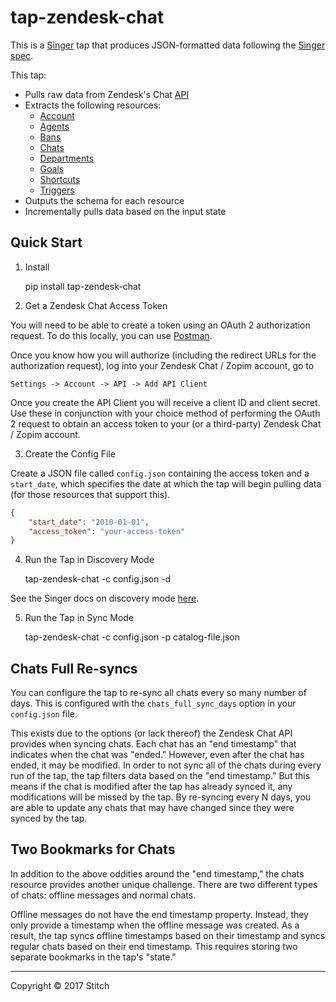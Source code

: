 # tap-zendesk-chat

This is a [Singer](https://singer.io) tap that produces JSON-formatted data
following the [Singer
spec](https://github.com/singer-io/getting-started/blob/master/SPEC.md).

This tap:

- Pulls raw data from Zendesk's Chat [API](https://developer.zendesk.com/rest_api/docs/chat/introduction)
- Extracts the following resources:
  - [Account](https://developer.zendesk.com/rest_api/docs/chat/accounts)
  - [Agents](https://developer.zendesk.com/rest_api/docs/chat/agents)
  - [Bans](https://developer.zendesk.com/rest_api/docs/chat/bans)
  - [Chats](https://developer.zendesk.com/rest_api/docs/chat/chats)
  - [Departments](https://developer.zendesk.com/rest_api/docs/chat/departments)
  - [Goals](https://developer.zendesk.com/rest_api/docs/chat/goals)
  - [Shortcuts](https://developer.zendesk.com/rest_api/docs/chat/shortcuts)
  - [Triggers](https://developer.zendesk.com/rest_api/docs/chat/triggers)
- Outputs the schema for each resource
- Incrementally pulls data based on the input state

## Quick Start

1. Install

    pip install tap-zendesk-chat

2. Get a Zendesk Chat Access Token

You will need to be able to create a token using an OAuth 2 authorization
request. To do this locally, you can use
[Postman](https://chrome.google.com/webstore/detail/postman/fhbjgbiflinjbdggehcddcbncdddomop).

Once you know how you will authorize (including the redirect URLs for the
authorization request), log into your Zendesk Chat / Zopim account, go to

    Settings -> Account -> API -> Add API Client

Once you create the API Client you will receive a client ID and client secret.
Use these in conjunction with your choice method of performing the OAuth 2
request to obtain an access token to your (or a third-party) Zendesk Chat /
Zopim account.

3. Create the Config File

Create a JSON file called `config.json` containing the access token and a
`start_date`, which specifies the date at which the tap will begin pulling data
(for those resources that support this).

```json
{
    "start_date": "2010-01-01",
    "access_token": "your-access-token"
}
```

4. Run the Tap in Discovery Mode

    tap-zendesk-chat -c config.json -d

See the Singer docs on discovery mode
[here](https://github.com/singer-io/getting-started/blob/master/BEST_PRACTICES.md#discover-mode-and-connection-checks).

5. Run the Tap in Sync Mode

    tap-zendesk-chat -c config.json -p catalog-file.json

## Chats Full Re-syncs

You can configure the tap to re-sync all chats every so many number of days.
This is configured with the `chats_full_sync_days` option in your `config.json`
file.

This exists due to the options (or lack thereof) the Zendesk Chat API provides
when syncing chats. Each chat has an "end timestamp" that indicates when the
chat was "ended." However, even after the chat has ended, it may be modified.
In order to not sync all of the chats during every run of the tap, the tap
filters data based on the "end timestamp." But this means if the chat is
modified after the tap has already synced it, any modifications will be missed
by the tap. By re-syncing every N days, you are able to update any chats that
may have changed since they were synced by the tap.

## Two Bookmarks for Chats

In addition to the above oddities around the "end timestamp," the chats
resource provides another unique challenge. There are two different types of
chats: offline messages and normal chats.

Offline messages do not have the end timestamp property. Instead, they only
provide a timestamp when the offline message was created. As a result, the tap
syncs offline timestamps based on their timestamp and syncs regular chats based
on their end timestamp. This requires storing two separate bookmarks in the
tap's "state."

---

Copyright &copy; 2017 Stitch
